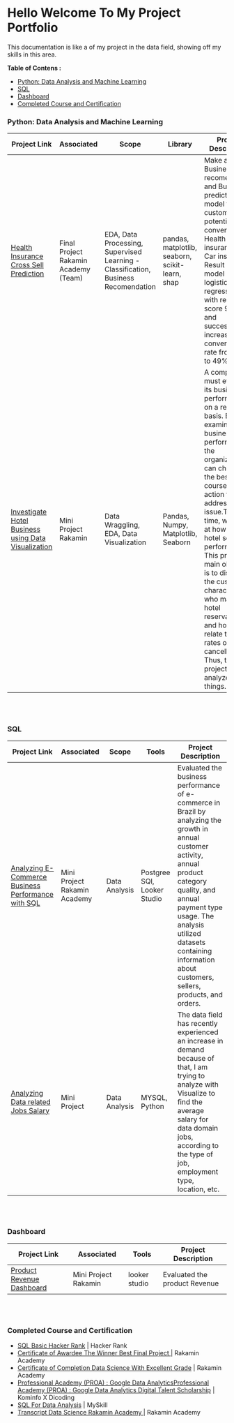 # Hello Welcome To My Project Portfolio
This documentation is like a  of my project in the data field, showing off my skills in this area.

**Table of Contens :**
- [Python: Data Analysis and Machine Learning](#python-data-analysis-and-machine-learning)
- [SQL](#sql)
- [Dashboard](#dashboard)
- [Completed Course and Certification](#completed-course-and-certification)

### Python: Data Analysis and Machine Learning

Project Link | Associated | Scope | Library | Project Description 
---|---|---|---|---
[Health Insurance Cross Sell Prediction](https://github.com/fauzanheryka/Data_Connector) | Final Project Rakamin Academy (Team) | EDA, Data Processing, Supervised Learning - Classification, Business Recomendation |pandas, matplotlib, seaborn, scikit-learn, shap | Make a Business recomendation and Build prediction model for customer who potential convert from Health insurance to Car insurance. Result best model use logistic regression with recall score 97% and succesfully increase conversion rate from 12% to 49%.
[Investigate Hotel Business using Data Visualization](https://github.com/fauzanheryka/Investigate-Hotel-Business-using-Data-Visualization#investigate-hotel-business-using-data-visualization) | Mini Project Rakamin | Data Wraggling, EDA, Data Visualization | Pandas, Numpy, Matplotlib, Seaborn | A company must evaluate its business performance on a regular basis. By examining business performance, the organization can choose the best course of action to address an issue.This time, we'll look at how the hotel sector performed. This project's main objective is to discover the customer characters who make hotel reservations and how they relate to the rates of cancellations. Thus, this project will analyze three things.
<br>
<br>

### SQL

Project Link | Associated | Scope| Tools | Project Description
---|---|---|---|---
[Analyzing E-Commerce Business Performance with SQL](https://github.com/fauzanheryka/Analyzing-E-Commerce-Business-Performance-with-SQL) | Mini Project Rakamin Academy | Data Analysis| Postgree SQl, Looker Studio | Evaluated the business performance of e-commerce in Brazil by analyzing the growth in annual customer activity, annual product category quality, and annual payment type usage. The analysis utilized datasets containing information about customers, sellers, products, and orders.
[Analyzing Data related Jobs Salary](https://www.linkedin.com/feed/update/urn:li:activity:7114886360779419650/) | Mini Project | Data Analysis | MYSQL, Python | The data field has recently experienced an increase in demand because of that, I am trying to analyze with Visualize to find the average salary for data domain jobs, according to the type of job, employment type, location, etc. 
<br>
<br>

### Dashboard
Project Link | Associated | Tools | Project Description
---|---|---|---
[Product Revenue Dashboard](https://lookerstudio.google.com/u/0/reporting/f6870052-d5a2-4ccb-bb86-b662a8857c4f/page/ZxnWD) | Mini Project Rakamin | looker studio | Evaluated the product Revenue
<br>
<br>


### Completed Course and Certification

- [SQL Basic Hacker Rank](https://drive.google.com/file/d/1po5U33DNTkMJavn1wuHoyJDVvj35SPuY/view) | Hacker Rank
- [Certificate of Awardee The Winner Best Final Project ](https://drive.google.com/file/d/1u_pwpT6e57gLO3mrHOvboXqlYKSDa1Fh/view?usp=drive_link) | Rakamin Academy 
- [Certificate of Completion Data Science With Excellent Grade](https://drive.google.com/file/d/1ANCAkcYM9jaUREwUua08dvzuJAmd0_t6/view?usp=drive_link) | Rakamin Academy 
- [Professional Academy (PROA) : Google Data AnalyticsProfessional Academy (PROA) : Google Data Analytics
Digital Talent Scholarship](https://drive.google.com/drive/u/0/folders/1NCenzIbrEZ8Bi8s91wFik998nPQtLfNw) | Kominfo X Dicoding 
- [SQL For Data Analysis](https://drive.google.com/file/d/1MtDKmSc6SJIEcd7tiCcUsA20G4gMzS2z/view?usp=sharing) | MySkill
- [Transcript Data Science Rakamin Academy ](https://drive.google.com/file/d/1iKmVABCDsC_q4aU9yCX5TiyPeFKGhPq1/view?usp=drive_link) | Rakamin Academy